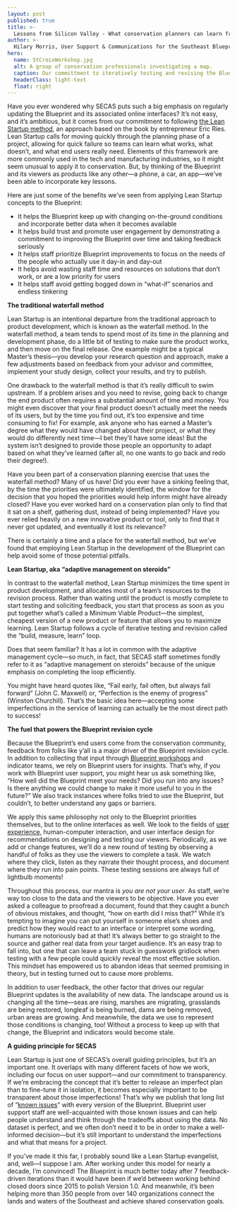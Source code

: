 ```yaml
---
layout: post
published: true
title: >-
  Lessons from Silicon Valley - What conservation planners can learn from the tech industry
author: >-
  Hilary Morris, User Support & Communications for the Southeast Blueprint
hero:
  name: StCroixWorkshop.jpg
  alt: A group of conservation professionals investigating a map.
  caption: Our committment to iteratively testing and revising the Blueprint comes from an approach called <a href="https://theleanstartup.com/principles">the Lean Startup method</a>.  
  headerClass: light-text
  float: right
---
```

Have you ever wondered why SECAS puts such a big emphasis on regularly updating the Blueprint and its associated online interfaces? It’s not easy, and it’s ambitious, but it comes from our commitment to following [the Lean Startup method](https://theleanstartup.com/principles), an approach based on the book by entrepreneur Eric Ries. Lean Startup calls for moving quickly through the planning phase of a project, allowing for quick failure so teams can learn what works, what doesn’t, and what end users really need. Elements of this framework are more commonly used in the tech and manufacturing industries, so it might seem unusual to apply it to conservation. But, by thinking of the Blueprint and its viewers as products like any other—a phone, a car, an app—we’ve been able to incorporate key lessons.<!--more-->

Here are just some of the benefits we’ve seen from applying Lean Startup concepts to the Blueprint:

- It helps the Blueprint keep up with changing on-the-ground conditions and incorporate better data when it becomes available
- It helps build trust and promote user engagement by demonstrating a commitment to improving the Blueprint over time and taking feedback seriously
- It helps staff prioritize Blueprint improvements to focus on the needs of the people who actually use it day-in and day-out
- It helps avoid wasting staff time and resources on solutions that don’t work, or are a low priority for users
- It helps staff avoid getting bogged down in “what-if” scenarios and endless tinkering

**The traditional waterfall method**

Lean Startup is an intentional departure from the traditional approach to product development, which is known as the waterfall method. In the waterfall method, a team tends to spend most of its time in the planning and development phase, do a little bit of testing to make sure the product works, and then move on the final release. One example might be a typical Master’s thesis—you develop your research question and approach, make a few adjustments based on feedback from your advisor and committee, implement your study design, collect your results, and try to publish.
 
One drawback to the waterfall method is that it’s really difficult to swim upstream. If a problem arises and you need to revise, going back to change the end product often requires a substantial amount of time and money. You might even discover that your final product doesn’t actually meet the needs of its users, but by the time you find out, it’s too expensive and time consuming to fix! For example, ask anyone who has earned a Master’s degree what they would have changed about their project, or what they would do differently next time—I bet they’ll have some ideas! But the system isn’t designed to provide those people an opportunity to adapt based on what they’ve learned (after all, no one wants to go back and redo their degree!).

Have  you been part of a conservation planning exercise that uses the waterfall method? Many of us have! Did you ever have a sinking feeling that, by the time the priorities were ultimately identified, the window for the decision that you hoped the priorities would help inform might have already closed? Have you ever worked hard on a conservation plan only to find that it sat on a shelf, gathering dust, instead of being implemented? Have you ever relied heavily on a new innovative product or tool, only to find that it never got updated, and eventually it lost its relevance? 

There is certainly a time and a place for the waterfall method, but we’ve found that employing Lean Startup in the development of the Blueprint can help avoid some of those potential pitfalls.

**Lean Startup, aka “adaptive management on steroids”**

In contrast to the waterfall method, Lean Startup minimizes the time spent in product development, and allocates most of a team’s resources to the revision process. Rather than waiting until the product is mostly complete to start testing and soliciting feedback, you start that process as soon as you put together what’s called a Minimum Viable Product—the simplest, cheapest version of a new product or feature that allows you to maximize learning. Lean Startup follows a cycle of iterative testing and revision called the “build, measure, learn” loop. 

Does that seem familiar? It has a lot in common with the adaptive management cycle—so much, in fact, that SECAS staff sometimes fondly refer to it as “adaptive management on steroids” because of the unique emphasis on completing the loop efficiently.

You might have heard quotes like, “Fail early, fail often, but always fail forward” (John C. Maxwell) or, “Perfection is the enemy of progress” (Winston Churchill). That’s the basic idea here—accepting some imperfections in the service of learning can actually be the most direct path to success!
 
**The fuel that powers the Blueprint revision cycle**

Because the Blueprint’s end users come from the conservation community, feedback from folks like y’all is a major driver of the Blueprint revision cycle. In addition to collecting that input through [Blueprint workshops](http://secassoutheast.org/workshops) and indicator teams, we rely on Blueprint users for insights. That’s why, if you work with Blueprint user support, you might hear us ask something like, “How well did the Blueprint meet your needs? Did you run into any issues? Is there anything we could change to make it more useful to you in the future?” We also track instances where folks tried to use the Blueprint, but couldn’t, to better understand any gaps or barriers.

We apply this same philosophy not only to the Blueprint priorities themselves, but to the online interfaces as well. We look to the fields of [user experience](https://www.nngroup.com/articles/definition-user-experience/), human-computer interaction, and user interface design for recommendations on designing and testing our viewers. Periodically, as we add or change features, we’ll do a new round of testing by observing a handful of folks as they use the viewers to complete a task. We watch where they click, listen as they narrate their thought process, and document where they run into pain points. These testing sessions are always full of lightbulb moments!

Throughout this process, our mantra is _you are not your user_. As staff, we’re way too close to the data and the viewers to be objective. Have you ever asked a colleague to proofread a document, found that they caught a bunch of obvious mistakes, and thought, “how on earth did I miss that?” While it’s tempting to imagine you can put yourself in someone else’s shoes and predict how they would react to an interface or interpret some wording, humans are notoriously bad at that! It’s always better to go straight to the source and gather real data from your target audience. It’s an easy trap to fall into, but one that can leave a team stuck in guesswork gridlock when testing with a few people could quickly reveal the most effective solution. This mindset has empowered us to abandon ideas that seemed promising in theory, but in testing turned out to cause more problems.

In addition to user feedback, the other factor that drives our regular Blueprint updates is the availability of new data. The landscape around us is changing all the time—seas are rising, marshes are migrating, grasslands are being restored, longleaf is being burned, dams are being removed, urban areas are growing. And meanwhile, the data we use to represent those conditions is changing, too! Without a process to keep up with that change, the Blueprint and indicators would become stale.

**A guiding principle for SECAS**

Lean Startup is just one of SECAS’s overall guiding principles, but it’s an important one. It overlaps with many different facets of how we work, including our focus on user support—and our commitment to transparency. If we’re embracing the concept that it’s better to release an imperfect plan than to fine-tune it in isolation, it becomes especially important to be transparent about those imperfections! That’s why we publish that long list of “[known issues](https://secassoutheast.org/blueprint-known-issues)” with every version of the Blueprint. Blueprint user support staff are well-acquainted with those known issues and can help people understand and think through the tradeoffs about using the data. No dataset is perfect, and we often don’t need it to be in order to make a well-informed decision—but it’s still important to understand the imperfections and what that means for a project. 

If you’ve made it this far, I probably sound like a Lean Startup evangelist, and, well—I suppose I am. After working under this model for nearly a decade, I’m convinced! The Blueprint is much better today after 7 feedback-driven iterations than it would have been if we’d between working behind closed doors since 2015 to polish Version 1.0. And meanwhile, it’s been helping more than 350 people from over 140 organizations connect the lands and waters of the Southeast and achieve shared conservation goals.
